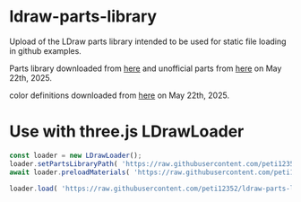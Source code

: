 # ldraw-parts-library
Upload of the LDraw parts library intended to be used for static file loading in github examples.

Parts library downloaded from [here](https://library.ldraw.org/updates?latest) and unofficial parts from [here](https://library.ldraw.org/tracker) on May 22th, 2025.

color definitions downloaded from [here](https://www.ldraw.org/article/547.html) on May 22th, 2025.

# Use with three.js LDrawLoader

```js
const loader = new LDrawLoader();
loader.setPartsLibraryPath( 'https://raw.githubusercontent.com/peti12352/ldraw-parts-library-2025/master/complete/ldraw/' );
await loader.preloadMaterials( 'https://raw.githubusercontent.com/peti12352/ldraw-parts-library-2025/master/colors/ldcfgalt.ldr' );

loader.load( 'https://raw.githubusercontent.com/peti12352/ldraw-parts-library-2025/master/complete/ldraw/10030-1%20-%20Imperial%20Star%20Destroyer%20-%20UCS.mpd' );
```
